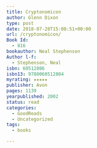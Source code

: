 ```yaml
---
title: Cryptonomicon
author: Glenn Dixon
type: post
date: 2018-07-28T15:08:51+00:00
url: /cryptonomicon/
Book Id:
  - 816
bookauthor: Neal Stephenson
Author l-f:
  - Stephenson, Neal
isbn: 60512806
isbn13: 9780060512804
myrating: ★★★★★
publisher: Avon
pages: 1139
yearpublished: 2002
status: read
categories:
  - GoodReads
  - Uncategorized
tags:
  - books

---
```

